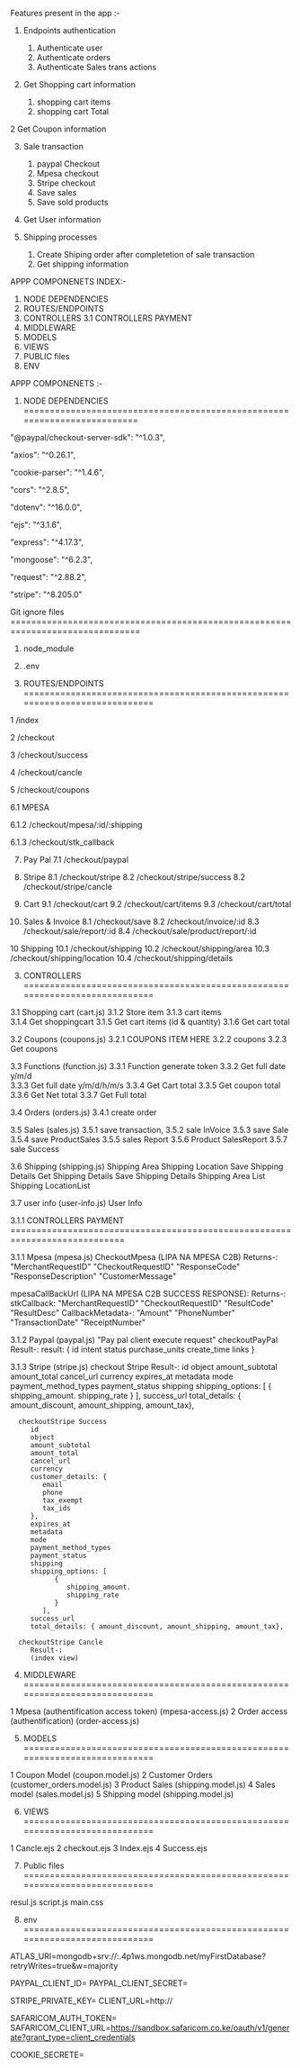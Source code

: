 Features present in the app :-

1. Endpoints authentication
   1. Authenticate user
   2. Authenticate orders
   3. Authenticate Sales trans actions 

1. Get Shopping cart information 
   1. shopping cart items
   2. shopping cart Total

2  Get Coupon information  

3. Sale transaction 
   1. paypal Checkout
   2. Mpesa checkout
   3. Stripe checkout 
   4. Save sales
   5. Save sold products

4. Get User information

5. Shipping processes
   1. Create Shiping order after completetion of sale transaction
   2. Get shipping information

APPP COMPONENETS INDEX:-

1. NODE DEPENDENCIES
2. ROUTES/ENDPOINTS 
3. CONTROLLERS
  3.1 CONTROLLERS PAYMENT
4. MIDDLEWARE
5. MODELS
6. VIEWS
7. PUBLIC files
8. ENV

APPP COMPONENETS :- 

1. NODE DEPENDENCIES =========================================================================

"@paypal/checkout-server-sdk": "^1.0.3",

"axios": "^0.26.1",

"cookie-parser": "^1.4.6",

"cors": "^2.8.5",

"dotenv": "^16.0.0",

"ejs": "^3.1.6",

"express": "^4.17.3",

"mongoose": "^6.2.3",

"request": "^2.88.2",

"stripe": "^8.205.0"

Git ignore files ===============================================================================

1. node_module

2. .env

2. ROUTES/ENDPOINTS ============================================================================

1  /index

2  /checkout

3  /checkout/success

4  /checkout/cancle

5  /checkout/coupons

6.1 MPESA

6.1.2  /checkout/mpesa/:id/:shipping

6.1.3  /checkout/stk_callback

7. Pay Pal
7.1  /checkout/paypal

8. Stripe
8.1  /checkout/stripe
8.2  /checkout/stripe/success
8.2  /checkout/stripe/cancle

9.  Cart
9.1  /checkout/cart
9.2  /checkout/cart/items
9.3  /checkout/cart/total

8. Sales & Invoice
8.1  /checkout/save
8.2  /checkout/invoice/:id
8.3  /checkout/sale/report/:id
8.4  /checkout/sale/product/report/:id

10 Shipping
10.1 /checkout/shipping
10.2 /checkout/shipping/area
10.3 /checkout/shipping/location
10.4 /checkout/shipping/details

3. CONTROLLERS   ============================================================================

3.1 Shopping cart (cart.js) 
3.1.2 Store item
3.1.3 cart items  
3.1.4 Get shoppingcart
3.1.5 Get cart items (id & quantity)
3.1.6 Get cart total 

3.2 Coupons (coupons.js)
3.2.1 COUPONS ITEM HERE 
3.2.2 coupons
3.2.3 Get coupons 

3.3 Functions (function.js)
3.3.1 Function generate token 
3.3.2 Get full date y/m/d  
3.3.3 Get full date y/m/d/h/m/s
3.3.4 Get Cart total 
3.3.5 Get coupon total 
3.3.6 Get Net total 
3.3.7 Get Full total 
   
3.4 Orders (orders.js)
3.4.1 create order

3.5 Sales (sales.js) 
3.5.1 save transaction,
3.5.2 sale InVoice 
3.5.3 save Sale 
3.5.4 save ProductSales 
3.5.5 sales Report 
3.5.6 Product SalesReport
3.5.7 sale Success

3.6 Shipping (shipping.js)
   Shipping Area
   Shipping Location
   Save Shipping Details
   Get Shipping Details
   Save Shipping Details
   Shipping Area List
   Shipping LocationList

3.7 user info (user-info.js)
   User Info

3.1.1 CONTROLLERS PAYMENT ============================================================================

3.1.1 Mpesa (mpesa.js)
   CheckoutMpesa (LIPA NA MPESA C2B)
         Returns-:
            "MerchantRequestID"
            "CheckoutRequestID"
            "ResponseCode"
            "ResponseDescription"
            "CustomerMessage" 

   mpesaCallBackUrl (LIPA NA MPESA C2B  SUCCESS RESPONSE):
         Returns-:
          stkCallback:
            "MerchantRequestID"
            "CheckoutRequestID"
            "ResultCode"
            "ResultDesc"
            CallbackMetadata-:
               "Amount"
               "PhoneNumber"
               "TransactionDate"
               "ReceiptNumber"
             
3.1.2 Paypal (paypal.js) "Pay pal client execute request"
   checkoutPayPal
      Result-:
         result: {
            id
            intent
            status
            purchase_units
            create_time
            links
         }

3.1.3 Stripe (stripe.js)
   checkout Stripe
      Result-:
         id
         object
         amount_subtotal
         amount_total
         cancel_url 
         currency
         expires_at
         metadata
         mode
         payment_method_types
         payment_status
         shipping
         shipping_options: [
               {
                  shipping_amount.
                  shipping_rate
               }
            ], 
         success_url
         total_details: { amount_discount, amount_shipping, amount_tax}, 
         
      checkoutStripe Success  
         id
         object
         amount_subtotal
         amount_total
         cancel_url 
         currency
         customer_details: {
            email
            phone
            tax_exempt
            tax_ids
         },
         expires_at
         metadata
         mode
         payment_method_types
         payment_status
         shipping
         shipping_options: [
               {
                  shipping_amount.
                  shipping_rate
               }
            ], 
         success_url
         total_details: { amount_discount, amount_shipping, amount_tax}, 
      
      checkoutStripe Cancle  
         Result-:
         (index view)

4. MIDDLEWARE  ============================================================================

1 Mpesa (authentification access token)  (mpesa-access.js)
2 Order access (authentification)  (order-access.js)

5. MODELS  ============================================================================

1 Coupon Model  (coupon.model.js)
2 Customer Orders  (customer_orders.model.js)
3 Product Sales   (shipping.model.js)
4 Sales model  (sales.model.js)
5 Shipping model  (shipping.model.js)

6. VIEWS  ============================================================================

1 Cancle.ejs
2 checkout.ejs
3 Index.ejs
4 Success.ejs

 7. Public files  ============================================================================
 
  resul.js
  script.js
  main.css
  
8. env  ============================================================================

 ATLAS_URI=mongodb+srv://<UserName>:<password>.4p1ws.mongodb.net/myFirstDatabase?retryWrites=true&w=majority

 PAYPAL_CLIENT_ID=<Client id here>
 PAYPAL_CLIENT_SECRET=<Secrete here>

 STRIPE_PRIVATE_KEY=<Key here>
 CLIENT_URL=http:// 

 SAFARICOM_AUTH_TOKEN=<token here>
 SAFARICOM_CLIENT_URL=https://sandbox.safaricom.co.ke/oauth/v1/generate?grant_type=client_credentials


 COOKIE_SECRETE=<secrete here>
